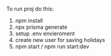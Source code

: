 To run proj do this:
1. npm install
2. npx prisma generate
3. setup .env envieroment
4. create new user for saving holidays
5. npm start / npm run start:dev
